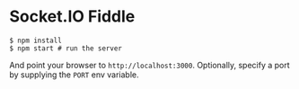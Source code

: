 # Socket.IO Fiddle

```
$ npm install
$ npm start # run the server
```

And point your browser to `http://localhost:3000`. Optionally, specify a port by supplying the `PORT` env variable.
